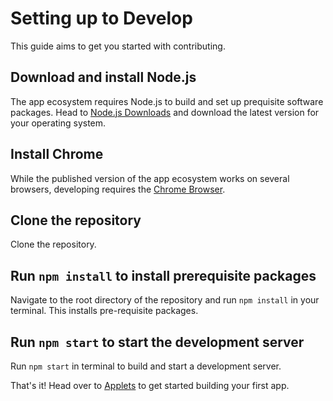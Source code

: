 # Setting up to Develop
This guide aims to get you started with contributing.

## Download and install Node.js
The app ecosystem requires Node.js to build and set up prequisite software packages.
Head to [Node.js Downloads](https://nodejs.org/en/download/) and download the latest version for your operating system.

## Install Chrome
While the published version of the app ecosystem works on several browsers, developing requires the [Chrome Browser](https://www.google.com/chrome/).

## Clone the repository
Clone the repository.

## Run `npm install` to install prerequisite packages
Navigate to the root directory of the repository and run `npm install` in your terminal. This installs pre-requisite packages.


## Run `npm start` to start the development server
Run `npm start` in terminal to build and start a development server.


That's it! Head over to [Applets](/applets.md) to get started building your first app.
